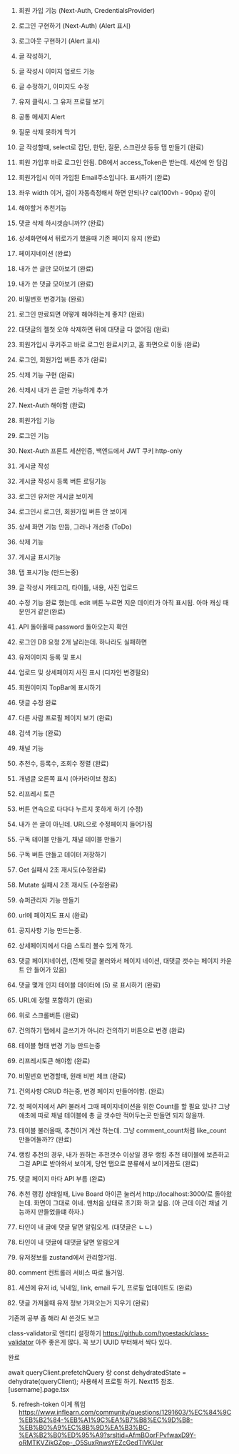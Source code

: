 1. 회원 가입 기능 (Next-Auth, CredentialsProvider)
2. 로그인 구현하기 (Next-Auth) (Alert 표시)
3. 로그아웃 구현하기 (Alert 표시)
4. 글 작성하기,
5. 글 작성시 이미지 업로드 기능
6. 글 수정하기, 이미지도 수정
7. 유저 클릭시. 그 유저 프로필 보기
8. 공통 메세지 Alert
9. 질문 삭제 못하게 막기
10. 글 작성할때, select로 잡단, 한탄, 질문, 스크린샷 등등 탭 만들기 (완료)
11. 회원 가입후 바로 로그인 안됨. DB에서 access_Token은 받는데. 세션에 안 담김
12. 회원가입시 이미 가입된 Email주소입니다. 표시하기 (완료)
13. 좌우 width 이거, 길이 자동측정해서 하면 안되나? cal(100vh - 90px) 같이
14. 해야할거 추천기능
15. 댓글 삭제 하시겟습니까?? (완료)
16. 상세화면에서 뒤로가기 했을때 기존 페이지 유지 (완료)
17. 페이지네이션 (완료)
18. 내가 쓴 글만 모아보기 (완료)
19. 내가 쓴 댓글 모아보기 (완료)
20. 비밀번호 변경기능 (완료)
21. 로그인 만료되면 어떻게 해야하는게 좋지? (완료)
22. 대댓글의 젤첫 오야 삭제하면 뒤에 대댓글 다 없어짐 (완료)
23. 회원가입시 쿠키주고 바로 로그인 완료시키고, 홈 화면으로 이동 (완료)
24. 로그인, 회원가입 버튼 추가 (완료)
25. 삭제 기능 구현 (완료)
26. 삭제시 내가 쓴 글만 가능하게 추가
27. Next-Auth 해야함 (완료)
28. 회원가입 기능
29. 로그인 기능
30. Next-Auth 프론트 세션인증, 백엔드에서 JWT 쿠키 http-only
31. 게시글 작성
32. 게시글 작성시 등록 버튼 로딩기능
33. 로그인 유저만 게시글 보이게
34. 로그인시 로그인, 회원가입 버튼 안 보이게
35. 상세 화면 기능 만듬, 그러나 개선중 (ToDo)
36. 삭제 기능
37. 게시글 표시기능
38. 탭 표시기능 (만드는중)
39. 글 작성시 카테고리, 타이틀, 내용, 사진 업로드
40. 수정 기능 완료 했는데. edit 버튼 누르면 지운 데이터가 아직 표시됨. 아마 캐싱 때문인거 같은(완료)
41. API 돌아올때 password 돌아오는지 확인
42. 로그인 DB 요청 2개 날리는데. 하나라도 실패하면
43. 유저이미지 등록 및 표시
44. 업로드 및 상세페이지 사진 표시 (디자인 변경필요)
45. 회원이미지 TopBar에 표시하기
46. 댓글 수정 완료
47. 다른 사람 프로필 페이지 보기 (완료)
48. 검색 기능 (완료)
49. 채널 기능
50. 추천수, 등록수, 조회수 정렬 (완료)
51. 개념글 오른쪽 표시 (아카라이브 참조)
52. 리프레시 토큰
53. 버튼 연속으로 다다다 누르지 못하게 하기 (수정)
54. 내가 쓴 글이 아닌데. URL으로 수정페이지 들어가짐
55. 구독 테이블 만들기, 채널 테이블 만들기
56. 구독 버튼 만들고 데이터 저장하기
57. Get 실패시 2초 재시도(수정완료)
58. Mutate 실패시 2초 재시도 (수정완료)
59. 슈퍼관리자 기능 만들기
60. url에 페이지도 표시 (완료)
61. 공지사항 기능 만드는중.
62. 상세페이지에서 다음 스토리 볼수 있게 하기.
63. 댓글 페이지네이션, (전체 댓글 불러와서 페이지 네이션, 대댓글 갯수는 페이지 카운트 안 들어가 있음)
64. 댓글 몇개 인지 테이블 데이터에 (5) 로 표시하기 (완료)
65. URL에 정렬 포함하기 (완료)
66. 위로 스크롤버튼 (완료)
67. 건의하기 탭에서 글쓰기가 아니라 건의하기 버튼으로 변경 (완료)
68. 테이블 형태 변경 기능 만드는중
69. 리프레시토큰 해야함 (완료)
70. 비밀번호 변경할때, 원래 비번 체크 (완료)
71. 건의사항 CRUD 하는중, 변경 페이지 만들어야함. (완료)
72. 첫 페이지에서 API 불러서 그때 페이지네이션을 위한 Count를 할 필요 있나? 그냥 애초에 따로 채널 테이블에 총 글 갯수만 적어두는곳 만들면 되지 않을까.
73. 테이블 불러올때, 추천이거 계산 하는데. 그냥 comment_count처럼 like_count 만들어둘까?? (완료)
74. 랭킹 추천의 경우, 내가 원하는 추천갯수 이상일 경우 랭킹 추천 테이블에 보존하고 그걸 API로 받아와서 보이게, 당연 탭으로 분류해서 보이게끔도 (완료)
75. 댓글 페이지 마다 API 부름 (완료)

76. 추천 랭킹 상태일때, Live Board 아이콘 눌러서 http://localhost:3000/로 돌아왔는데. 화면이 그대로 이네. 맨처음 상태로 초기화 하고 싶음. (아 근데 이건 채널 기능까지 만들었을떄 하자.)

77. 타인이 내 글에 댓글 달면 알림오게. (대댓글은 ㄴㄴ)
78. 타인이 내 댓글에 대댓글 달면 알림오게
79. 유저정보를 zustand에서 관리할거임.
80. comment 컨트롤러 서비스 따로 둘거임.
81. 세션에 유저 id, 닉네임, link, email 두기, 프로필 업데이트도 (완료)
82. 댓글 가져올때 유저 정보 가져오는거 지우기 (완료)

기존꺼 공부 좀 해라 AI 쓴것도 보고

class-validator로 엔티티 설정하기
https://github.com/typestack/class-validator
아주 좋은게 많다. 꼭 보기 UUID 부터해서 싹다 있다.

완료

await queryClient.prefetchQuery 랑 const dehydratedState = dehydrate(queryClient);
사용해서 프로필 하기. Next15 참조. [username].page.tsx

5. refresh-token 이게 뭐임
   https://www.inflearn.com/community/questions/1291603/%EC%84%9C%EB%B2%84-%EB%A1%9C%EA%B7%B8%EC%9D%B8-%EB%B0%A9%EC%8B%9D%EA%B3%BC-%EA%B2%B0%ED%95%A9?srsltid=AfmBOorFPvfwaxD9Y-oRMTKVZikGZpp-_O5SuxRnwsYEZcGedTIVKUer
